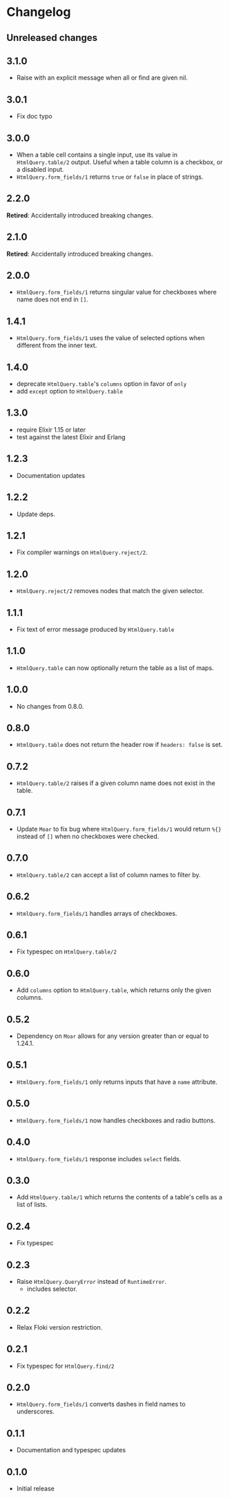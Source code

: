 # Changelog

## Unreleased changes

## 3.1.0

- Raise with an explicit message when all or find are given nil.

## 3.0.1

- Fix doc typo

## 3.0.0

- When a table cell contains a single input, use its value in `HtmlQuery.table/2` output. Useful
  when a table column is a checkbox, or a disabled input.
- `HtmlQuery.form_fields/1` returns `true` or `false` in place of strings.

## 2.2.0

**Retired**: Accidentally introduced breaking changes.

## 2.1.0

**Retired**: Accidentally introduced breaking changes.

## 2.0.0

- `HtmlQuery.form_fields/1` returns singular value for checkboxes where name does not end in `[]`.

## 1.4.1

- `HtmlQuery.form_fields/1` uses the value of selected options when different from the inner text.

## 1.4.0

- deprecate `HtmlQuery.table`'s `columns` option in favor of `only`
- add `except` option to `HtmlQuery.table`

## 1.3.0

- require Elixir 1.15 or later
- test against the latest Elixir and Erlang

## 1.2.3

- Documentation updates

## 1.2.2

- Update deps.

## 1.2.1

- Fix compiler warnings on `HtmlQuery.reject/2`.

## 1.2.0

- `HtmlQuery.reject/2` removes nodes that match the given selector.

## 1.1.1

- Fix text of error message produced by `HtmlQuery.table`

## 1.1.0

- `HtmlQuery.table` can now optionally return the table as a list of maps.

## 1.0.0

- No changes from 0.8.0.

## 0.8.0

- `HtmlQuery.table` does not return the header row if `headers: false` is set.

## 0.7.2

- `HtmlQuery.table/2` raises if a given column name does not exist in the table.

## 0.7.1

- Update `Moar` to fix bug where `HtmlQuery.form_fields/1` would return `%{}` instead of `[]` when no checkboxes
  were checked.

## 0.7.0

- `HtmlQuery.table/2` can accept a list of column names to filter by.

## 0.6.2

- `HtmlQuery.form_fields/1` handles arrays of checkboxes.

## 0.6.1

- Fix typespec on `HtmlQuery.table/2`

## 0.6.0

- Add `columns` option to `HtmlQuery.table`, which returns only the given columns.

## 0.5.2

- Dependency on `Moar` allows for any version greater than or equal to 1.24.1.

## 0.5.1

- `HtmlQuery.form_fields/1` only returns inputs that have a `name` attribute.

## 0.5.0

- `HtmlQuery.form_fields/1` now handles checkboxes and radio buttons.

## 0.4.0

- `HtmlQuery.form_fields/1` response includes `select` fields.

## 0.3.0

- Add `HtmlQuery.table/1` which returns the contents of a table's cells as a list of lists.

## 0.2.4

- Fix typespec

## 0.2.3

- Raise `HtmlQuery.QueryError` instead of `RuntimeError`.
  - includes selector.

## 0.2.2

- Relax Floki version restriction.

## 0.2.1

- Fix typespec for `HtmlQuery.find/2`

## 0.2.0

- `HtmlQuery.form_fields/1` converts dashes in field names to underscores.

## 0.1.1

- Documentation and typespec updates

## 0.1.0

- Initial release

